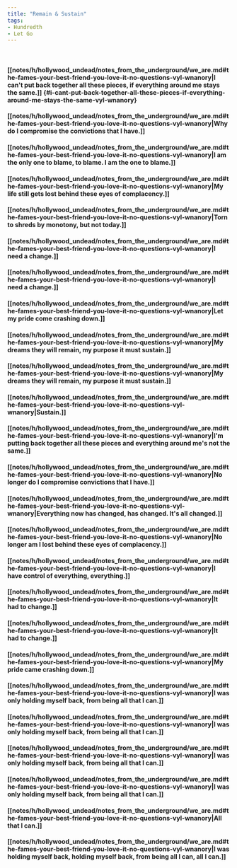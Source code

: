 ```yaml
---
title: "Remain & Sustain"
tags:
- Hundredth
- Let Go
---
```

&nbsp;
#### [[notes/h/hollywood_undead/notes_from_the_underground/we_are.md#the-fames-your-best-friend-you-love-it-no-questions-vyl-wnanory|I can't put back together all these pieces, if everything around me stays the same.]] {#i-cant-put-back-together-all-these-pieces-if-everything-around-me-stays-the-same-vyl-wnanory}
#### [[notes/h/hollywood_undead/notes_from_the_underground/we_are.md#the-fames-your-best-friend-you-love-it-no-questions-vyl-wnanory|Why do I compromise the convictions that I have.]]
#### [[notes/h/hollywood_undead/notes_from_the_underground/we_are.md#the-fames-your-best-friend-you-love-it-no-questions-vyl-wnanory|I am the only one to blame, to blame. I am the one to blame.]]
#### [[notes/h/hollywood_undead/notes_from_the_underground/we_are.md#the-fames-your-best-friend-you-love-it-no-questions-vyl-wnanory|My life still gets lost behind these eyes of complacency.]]
#### [[notes/h/hollywood_undead/notes_from_the_underground/we_are.md#the-fames-your-best-friend-you-love-it-no-questions-vyl-wnanory|Torn to shreds by monotony, but not today.]]
#### [[notes/h/hollywood_undead/notes_from_the_underground/we_are.md#the-fames-your-best-friend-you-love-it-no-questions-vyl-wnanory|I need a change.]]
#### [[notes/h/hollywood_undead/notes_from_the_underground/we_are.md#the-fames-your-best-friend-you-love-it-no-questions-vyl-wnanory|I need a change.]]
#### [[notes/h/hollywood_undead/notes_from_the_underground/we_are.md#the-fames-your-best-friend-you-love-it-no-questions-vyl-wnanory|Let my pride come crashing down.]]
#### [[notes/h/hollywood_undead/notes_from_the_underground/we_are.md#the-fames-your-best-friend-you-love-it-no-questions-vyl-wnanory|My dreams they will remain, my purpose it must sustain.]]
#### [[notes/h/hollywood_undead/notes_from_the_underground/we_are.md#the-fames-your-best-friend-you-love-it-no-questions-vyl-wnanory|My dreams they will remain, my purpose it must sustain.]]
#### [[notes/h/hollywood_undead/notes_from_the_underground/we_are.md#the-fames-your-best-friend-you-love-it-no-questions-vyl-wnanory|Sustain.]]
#### [[notes/h/hollywood_undead/notes_from_the_underground/we_are.md#the-fames-your-best-friend-you-love-it-no-questions-vyl-wnanory|I'm putting back together all these pieces and everything around me's not the same.]]
#### [[notes/h/hollywood_undead/notes_from_the_underground/we_are.md#the-fames-your-best-friend-you-love-it-no-questions-vyl-wnanory|No longer do I compromise convictions that I have.]]
#### [[notes/h/hollywood_undead/notes_from_the_underground/we_are.md#the-fames-your-best-friend-you-love-it-no-questions-vyl-wnanory|Everything now has changed, has changed. It's all changed.]]
#### [[notes/h/hollywood_undead/notes_from_the_underground/we_are.md#the-fames-your-best-friend-you-love-it-no-questions-vyl-wnanory|No longer am I lost behind these eyes of complacency.]]
#### [[notes/h/hollywood_undead/notes_from_the_underground/we_are.md#the-fames-your-best-friend-you-love-it-no-questions-vyl-wnanory|I have control of everything, everything.]]
#### [[notes/h/hollywood_undead/notes_from_the_underground/we_are.md#the-fames-your-best-friend-you-love-it-no-questions-vyl-wnanory|It had to change.]]
#### [[notes/h/hollywood_undead/notes_from_the_underground/we_are.md#the-fames-your-best-friend-you-love-it-no-questions-vyl-wnanory|It had to change.]]
#### [[notes/h/hollywood_undead/notes_from_the_underground/we_are.md#the-fames-your-best-friend-you-love-it-no-questions-vyl-wnanory|My pride came crashing down.]]
#### [[notes/h/hollywood_undead/notes_from_the_underground/we_are.md#the-fames-your-best-friend-you-love-it-no-questions-vyl-wnanory|I was only holding myself back, from being all that I can.]]
#### [[notes/h/hollywood_undead/notes_from_the_underground/we_are.md#the-fames-your-best-friend-you-love-it-no-questions-vyl-wnanory|I was only holding myself back, from being all that I can.]]
#### [[notes/h/hollywood_undead/notes_from_the_underground/we_are.md#the-fames-your-best-friend-you-love-it-no-questions-vyl-wnanory|I was only holding myself back, from being all that I can.]]
#### [[notes/h/hollywood_undead/notes_from_the_underground/we_are.md#the-fames-your-best-friend-you-love-it-no-questions-vyl-wnanory|I was only holding myself back, from being all that I can.]]
#### [[notes/h/hollywood_undead/notes_from_the_underground/we_are.md#the-fames-your-best-friend-you-love-it-no-questions-vyl-wnanory|All that I can.]]
#### [[notes/h/hollywood_undead/notes_from_the_underground/we_are.md#the-fames-your-best-friend-you-love-it-no-questions-vyl-wnanory|I was holding myself back, holding myself back, from being all I can, all I can.]]
